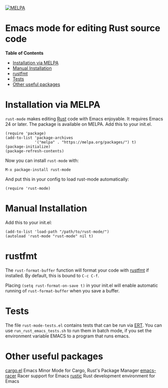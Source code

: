 [![MELPA](https://melpa.org/packages/rust-mode-badge.svg)](https://melpa.org/#/rust-mode)

# Emacs mode for editing Rust source code

<!-- markdown-toc start - Don't edit this section. Run M-x markdown-toc-refresh-toc -->
**Table of Contents**

- [Installation via MELPA](#installation-via-melpa)
- [Manual Installation](#manual-installation)
- [rustfmt](#rustfmt)
- [Tests](#tests)
- [Other useful packages](#other-useful-packages)

<!-- markdown-toc end -->

# Installation via MELPA

`rust-mode` makes editing [Rust](http://rust-lang.org) code with Emacs
enjoyable. It requires Emacs 24 or later.
The package is available on MELPA. Add this to your init.el.

``` elisp
(require 'package)
(add-to-list 'package-archives
             '("melpa" . "https://melpa.org/packages/") t)
(package-initialize)
(package-refresh-contents)
```

Now you can install `rust-mode` with:

`M-x package-install rust-mode`

And put this in your config to load rust-mode automatically:

`(require 'rust-mode)`

# Manual Installation 

Add this to your init.el:

``` elisp
(add-to-list 'load-path "/path/to/rust-mode/")
(autoload 'rust-mode "rust-mode" nil t)
```

# rustfmt

The `rust-format-buffer` function will format your code with
[rustfmt](https://github.com/rust-lang/rustfmt) if installed. By default, 
this is bound to `C-c C-f`.

Placing `(setq rust-format-on-save t)` in your init.el will enable automatic
running of `rust-format-buffer` when you save a buffer.

# Tests

The file `rust-mode-tests.el` contains tests that can be run via
[ERT](http://www.gnu.org/software/emacs/manual/html_node/ert/index.html).
You can use `run_rust_emacs_tests.sh` to run them in batch mode, if
you set the environment variable EMACS to a program that runs emacs.

# Other useful packages

[cargo.el](https://github.com/kwrooijen/cargo.el) Emacs Minor Mode for Cargo, Rust's Package Manager
[emacs-racer](https://github.com/racer-rust/emacs-racer) Racer support for Emacs
[rustic](https://github.com/brotzeit/rustic) Rust development environment for Emacs 
